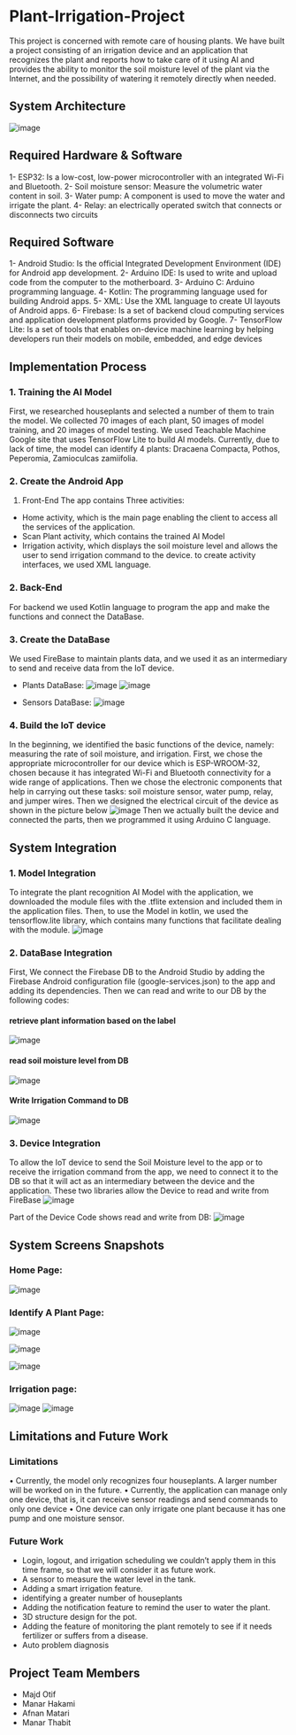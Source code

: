 # Plant-Irrigation-Project
This project is concerned with remote care of housing plants. We have built a project consisting of an irrigation device and an application that recognizes the plant and reports how to take care of it using AI and provides the ability to monitor the soil moisture level of the plant via the Internet, and the possibility of watering it remotely directly when needed.


## System Architecture
![image](https://github.com/Mjd0001/Plant-Irrigation-Project/assets/105239889/151cd867-065b-4dbd-98b0-53024a0849ab)

## Required Hardware & Software

1- ESP32:	Is a low-cost, low-power microcontroller with an integrated Wi-Fi and Bluetooth.
2-	Soil moisture sensor:	Measure the volumetric water content in soil.
3-	Water pump:	A component is used to move the water and irrigate the plant.
4-	Relay:	an electrically operated switch that connects or disconnects two circuits

##  Required Software
1-	Android Studio:	Is the official Integrated Development Environment (IDE) for Android app development.
2-	Arduino IDE:	Is used to write and upload code from the computer to the motherboard.
3-	Arduino C:	 Arduino programming language.
4-	Kotlin:	The programming language used for building Android apps.
5-	XML:	Use the XML language to create UI layouts of Android apps.
6-	Firebase: 	Is a set of backend cloud computing services and application development platforms provided by Google.
7-	TensorFlow Lite:	Is a set of tools that enables on-device machine learning by helping developers run their models on mobile, embedded, and edge devices

## Implementation Process
### 1.	Training the AI Model
First, we researched houseplants and selected a number of them to train the model. We collected 70 images of each plant, 50 images of model training, and 20 images of model testing. We used Teachable Machine Google site that uses TensorFlow Lite to build AI models. Currently, due to lack of time, the model can identify 4 plants: Dracaena Compacta, Pothos, Peperomia, Zamioculcas zamiifolia.

### 2.	Create the Android App
1.	Front-End
The app contains Three activities: 
-	Home activity, which is the main page enabling the client to access all the services of the application.
-	Scan Plant activity, which contains the trained AI Model
-	Irrigation activity, which displays the soil moisture level and allows the user to send irrigation command to the device. 
 to create activity interfaces, we used XML language.

### 2.	Back-End
For backend we used Kotlin language to program the app and make the functions and connect the DataBase.

### 3.	Create the DataBase
We used FireBase to maintain plants data, and we used it as an intermediary to send and receive data from the IoT device.
-	Plants DataBase:
![image](https://github.com/Mjd0001/Plant-Irrigation-Project/assets/105239889/6fe9ccfd-392f-4b81-b2f3-2feff3aa6ce2)
![image](https://github.com/Mjd0001/Plant-Irrigation-Project/assets/105239889/7f206a37-2fe9-44d5-addb-a315bffa7c59)

- Sensors DataBase:
![image](https://github.com/Mjd0001/Plant-Irrigation-Project/assets/105239889/c0647b6b-0694-42fd-9b4a-883e7939a801)

### 4.	Build the IoT device
In the beginning, we identified the basic functions of the device, namely: measuring the rate of soil moisture, and irrigation.
First, we chose the appropriate microcontroller for our device which is ESP-WROOM-32, chosen because it has integrated Wi-Fi and Bluetooth connectivity for a wide range of applications. Then we chose the electronic components that help in carrying out these tasks: soil moisture sensor, water pump, relay, and jumper wires.
Then we designed the electrical circuit of the device as shown in the picture below
![image](https://github.com/Mjd0001/Plant-Irrigation-Project/assets/105239889/79c76fc8-b1db-41bd-b1d8-542daeefff67)
Then we actually built the device and connected the parts, then we programmed it using Arduino C language.


## System Integration
### 1.	Model Integration
To integrate the plant recognition AI Model with the application, we downloaded the module files with the .tflite extension and included them in the application files. Then, to use the Model in kotlin, we used the tensorflow.lite library, which contains many functions that facilitate dealing with the module.
![image](https://github.com/Mjd0001/Plant-Irrigation-Project/assets/105239889/e8e432d4-e63d-497f-ad84-6b91fa1e694b)

### 2.	DataBase Integration
First, We connect the Firebase DB to the Android Studio by adding the Firebase Android configuration file (google-services.json) to the app and adding its dependencies. Then we can read and write to our DB by the following codes:

#### retrieve plant information based on the label
![image](https://github.com/Mjd0001/Plant-Irrigation-Project/assets/105239889/3167a729-3341-438f-ad1a-543738e63b1d)

#### read soil moisture level from DB 
![image](https://github.com/Mjd0001/Plant-Irrigation-Project/assets/105239889/fc77bf28-b53e-46f5-905e-e2a917b56b03)

#### Write Irrigation Command to DB
![image](https://github.com/Mjd0001/Plant-Irrigation-Project/assets/105239889/1be71fd4-3e9e-4666-a364-1534cfb50a7b)

### 3.	Device Integration
To allow the IoT device to send the Soil Moisture level to the app or to receive the irrigation command from the app, we need to connect it to the DB so that it will act as an intermediary between the device and the application. These two libraries allow the Device to read and write from FireBase
![image](https://github.com/Mjd0001/Plant-Irrigation-Project/assets/105239889/37bd3a3e-bfae-40ad-803b-4a0d19d46018)

Part of the Device Code shows read and write from DB:
![image](https://github.com/Mjd0001/Plant-Irrigation-Project/assets/105239889/7d9af833-075e-48ab-9723-9f9a37652a29)

## System Screens Snapshots
### Home Page:
![image](https://github.com/Mjd0001/Plant-Irrigation-Project/assets/105239889/ec63e4b6-b43e-4fd7-9bb3-c99b9d9853d3)

### Identify A Plant Page:
![image](https://github.com/Mjd0001/Plant-Irrigation-Project/assets/105239889/4d74b839-55f7-4598-8958-41b459eac8b2)

![image](https://github.com/Mjd0001/Plant-Irrigation-Project/assets/105239889/a8e21e72-6bc1-4092-89ea-58bbadb8db0c)

![image](https://github.com/Mjd0001/Plant-Irrigation-Project/assets/105239889/41300940-70ae-45b2-904d-39ba2cd66014)

### Irrigation page:
![image](https://github.com/Mjd0001/Plant-Irrigation-Project/assets/105239889/905f46ff-b282-4924-b5c7-06dde1f59b63)
![image](https://github.com/Mjd0001/Plant-Irrigation-Project/assets/105239889/8cf619e3-c6aa-4f82-b833-34c7c3f76301)


## Limitations and Future Work
### Limitations
•	Currently, the model only recognizes four houseplants. A larger number will be worked on in the future.
•	Currently, the application can manage only one device, that is, it can receive sensor readings and send commands to only one device
•	One device can only irrigate one plant because it has one pump and one moisture sensor.


### Future Work

-	Login, logout, and irrigation scheduling we couldn’t apply them in this time frame, so that we will consider it as future work.
-	A sensor to measure the water level in the tank.
-	Adding a smart irrigation feature. 
-	identifying a greater number of houseplants
-	Adding the notification feature to remind the user to water the plant.
-	3D structure design for the pot.
-	Adding the feature of monitoring the plant remotely to see if it needs fertilizer or suffers from a disease.
-	Auto problem diagnosis

## Project Team Members 
- Majd Otif 
- Manar Hakami 
- Afnan Matari 
- Manar Thabit




